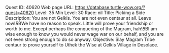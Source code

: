 Quest ID: 40620
Web page URL: https://database.turtle-wow.org/?quest=40620
Level: 35
Min Level: 30
Race: nil
Title: Picking a Side
Description: You are not Gelkis. You are not even centaur at all. Leave now!$B$BWe have no reason to speak. Little will prove your friendship or worth to me. Except perhaps the conquering of the Magram, hah!$B$BI am wise enough to know you would never wage war on our behalf, and you are not even strong enough to do so anyway.
Objective: Slay Magram Tribe centaur to prove yourself to Uthek the Wise at Gelkis Village in Desolace.
